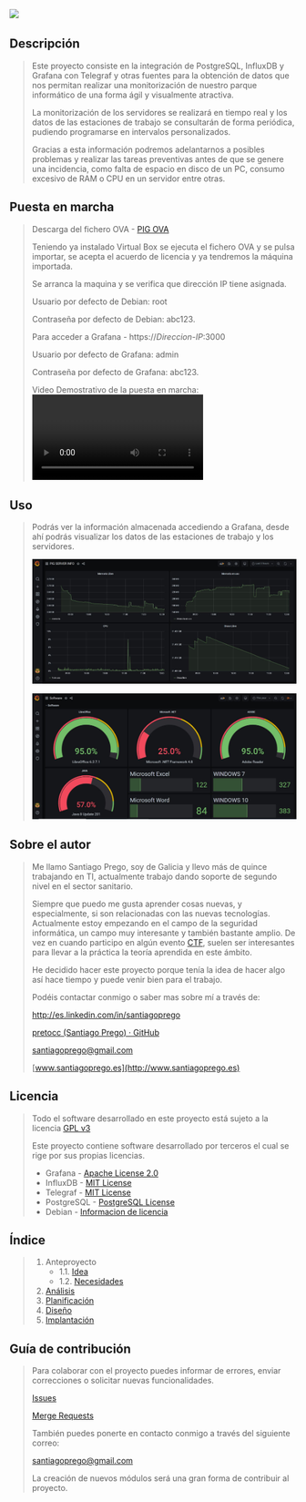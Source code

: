![](doc/img/Logos/Pequeño%20Horizontal/logo_white_background.jpg)

## Descripción

> Este proyecto consiste en la integración de PostgreSQL, InfluxDB y Grafana con Telegraf y otras fuentes para la obtención de datos que nos permitan realizar una monitorización de nuestro parque informático de una forma ágil y visualmente atractiva.
> 
> La monitorización de los servidores se realizará en tiempo real y los datos de las estaciones de trabajo se consultarán de forma periódica, pudiendo programarse en intervalos personalizados.
> 
> Gracias a esta información podremos adelantarnos a posibles problemas y realizar las tareas preventivas antes de que se genere una incidencia, como falta de espacio en disco de un PC, consumo excesivo de RAM o CPU en un servidor entre otras.

## Puesta en marcha
> Descarga del fichero OVA - [PIG OVA](https://drive.google.com/file/d/1ZhQVDk2LGab1MRxckKi9QpxTjez0Fgcd/view?usp=sharing)
>
> Teniendo ya instalado Virtual Box se ejecuta el fichero OVA y se pulsa importar, se acepta el acuerdo de licencia y ya tendremos la máquina importada.
> 
> Se arranca la maquina y se verifica que dirección IP tiene asignada.
> 
> Usuario por defecto de Debian: root
> 
> Contraseña por defecto de Debian: abc123.
> 
> Para acceder a Grafana - https://*Direccion-IP*:3000
> 
> Usuario por defecto de Grafana: admin
> 
> Contraseña por defecto de Grafana: abc123.
>
> Video Demostrativo de la puesta en marcha:
>![](doc/PIG-DEMO.mp4) 

## Uso

> Podrás ver la información almacenada accediendo a Grafana, desde ahí podrás visualizar los datos de las estaciones de trabajo y los servidores.
> 
> ![](doc/img/Capturas/Grafana-dashboard-pigserver.JPG)
> 
> ![](doc/img/Capturas/Grafana-dashboard-software.JPG)

## Sobre el autor

> Me llamo Santiago Prego, soy de Galicia y llevo más de quince trabajando en TI, actualmente trabajo dando soporte de segundo nivel en el sector sanitario.
> 
> Siempre que puedo me gusta aprender cosas nuevas, y especialmente, si son relacionadas con las nuevas tecnologías. Actualmente estoy empezando en el campo de la seguridad informática, un campo muy interesante y también bastante amplio. De vez en cuando participo en algún evento [CTF](https://ctftime.org/ctf-wtf/), suelen ser interesantes para llevar a la práctica la teoría aprendida en este ámbito.
> 
> He decidido hacer este proyecto porque tenía la idea de hacer algo así hace tiempo y puede venir bien para el trabajo.
> 
> Podéis contactar conmigo o saber mas sobre mí a través de:
> 
> http://es.linkedin.com/in/santiagoprego
> 
> [pretocc (Santiago Prego) · GitHub](https://github.com/pretocc)
> 
> [santiagoprego@gmail.com](mailto:santiagoprego@gmail.com)
> 
> [www.santiagoprego.es](http://www.santiagoprego.es)

## Licencia

> Todo el software desarrollado en este proyecto está sujeto a la licencia [GPL v3](LICENSE)
> 
> Este proyecto contiene software desarrollado por terceros el cual se rige por sus propias licencias.
> 
> * Grafana - [Apache License 2.0](https://github.com/grafana/grafana/blob/master/LICENSE)
> * InfluxDB - [MIT License](https://github.com/influxdata/influxdb/blob/1.8/LICENSE)
> * Telegraf - [MIT License](https://github.com/influxdata/telegraf/blob/master/LICENSE)
> * PostgreSQL - [PostgreSQL License](https://www.postgresql.org/about/licence/)
> * Debian - [Informacion de licencia](https://www.debian.org/legal/licenses/index.es.html)

## Índice

> 1. Anteproyecto
>    * 1.1. [Idea](doc/templates/1_idea.md)
>    * 1.2. [Necesidades](doc/templates/2_necesidades.md)
> 2. [Análisis](doc/templates/3_analise.md)
> 3. [Planificación](doc/templates/4_planificacion.md)
> 4. [Diseño](doc/templates/5_deseño.md)
> 5. [Implantación](doc/templates/6_implantacion.md)

## Guía de contribución

> Para colaborar con el proyecto puedes informar de errores, enviar correcciones o solicitar nuevas funcionalidades. 
> 
> [Issues](https://gitlab.iessanclemente.net/dashboard/issues?assignee_username=a15santiagopl)
> 
> [Merge Requests](https://gitlab.iessanclemente.net/dashboard/merge_requests?assignee_username=a15santiagopl)
> 
> También puedes ponerte en contacto conmigo a través del siguiente correo:
> 
> santiagoprego@gmail.com
> 
> La creación de nuevos módulos será una gran forma de contribuir al proyecto.
